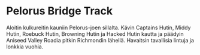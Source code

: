# Pelorus Bridge Track

Aloitin kulkureitin kauniin Pelorus-joen sillalta. Kävin Captains Hutin, Middy Hutin, Roebuck Hutin, Browning Hutin ja Hacked Hutin kautta ja päädyin Aniseed Valley Roadia pitkin Richmondin lähellä. Havaitsin tavallisia lintuja ja lonkkia vuohia.
